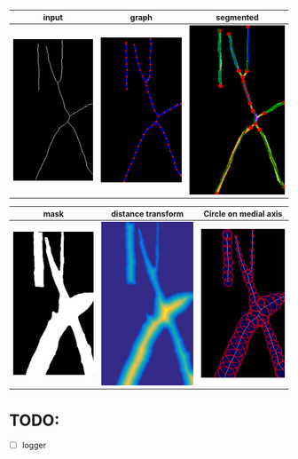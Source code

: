 

|input|graph|segmented|
|---|---|---|
|![](https://github.com/yuki-inaho/PySkeleton2Graph/blob/main/results/input.png)|![](https://github.com/yuki-inaho/PySkeleton2Graph/blob/main/results/graph.png)|![](https://github.com/yuki-inaho/PySkeleton2Graph/blob/main/results/parsed.png)|

|mask|distance transform|Circle on medial axis|
|---|---|---|
|![](https://github.com/yuki-inaho/PySkeleton2Graph/blob/main/results/mask_resized.png)|![](https://github.com/yuki-inaho/PySkeleton2Graph/blob/main/results/distance_transform.png)|![](https://github.com/yuki-inaho/PySkeleton2Graph/blob/main/results/skeleton_with_mask.png)|

# TODO:

- [ ] logger